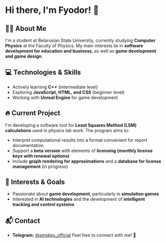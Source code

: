 # Hi there, I'm Fyodor! 👋
## 🧑‍🎓 About Me
I'm a student at Belarusian State University, currently studying **Computer Physics** at the Faculty of Physics. My main interests lie in **software development for education and business**, as well as **game development and game design**.
## 💻 Technologies & Skills
- Actively learning **C++** (intermediate level)
- Exploring **JavaScript, HTML, and CSS** (beginner level)
- Working with **Unreal Engine** for game development
## 🔥 Current Project
I'm developing a software tool for **Least Squares Method (LSM) calculations** used in physics lab work. The program aims to:
- Interpret computational results into a format convenient for report documentation
- Support a **beta version** with elements of **licensing (monthly license keys with renewal options)**
- Include **graph rendering for approximations** and a **database for license management** (in progress)
## 🎯 Interests & Goals
- Passionate about **game development**, particularly in **simulation games**
- Interested in **AI technologies** and the development of **intelligent tracking and control systems**
## 📬 Contact
- **Telegram:** [@smokex_official](https://t.me/smokex_official)
Feel free to connect with me! 🚀

